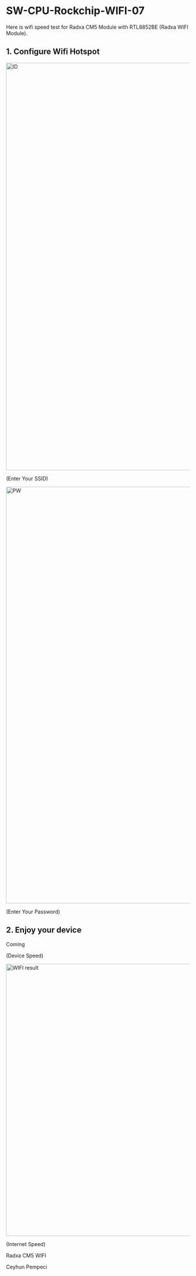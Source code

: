 # SW-CPU-Rockchip-WIFI-07

Here is wifi speed test for Radxa CM5 Module with RTL8852BE (Radxa WIFI Module). 

## 1. Configure Wifi Hotspot

<img width="1113" alt="ID" src="https://github.com/user-attachments/assets/b0003320-b176-44ce-b022-e8cfd45f0023" />

(Enter Your SSID)

<img width="1138" alt="PW" src="https://github.com/user-attachments/assets/d7086f41-dd3d-455b-b45e-d5e90a483f3a" />

(Enter Your Password)

## 2.  Enjoy your device

Coming

(Device Speed)

<img width="743" alt="WIFI result" src="https://github.com/user-attachments/assets/cfc748e0-489a-409f-89de-0f3e2ecdeb28" />

(Internet Speed)

Radxa CM5 WIFI

Ceyhun Pempeci

